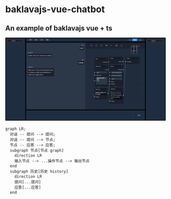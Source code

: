 # baklavajs-vue-chatbot

## An example of baklavajs vue + ts

![screenshot](./docs/screenshot.png)

```mermaid
graph LR;
  对话 -- 提问 --> 提问;
  对话 -- 提问 --> 节点;
  节点 -- 应答 --> 应答;
  subgraph 节点[节点 graph]
    direction LR
    输入节点 --> ...操作节点 --> 输出节点
  end
  subgraph 历史[历史 history]
    direction LR
    提问[...提问]
    应答[...应答]
  end
```
